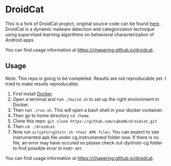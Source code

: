 # DroidCat
This is a fork of DroidCat project, original source code can be found [here](https://bitbucket.org/haipeng_cai/droidcat). \
DroidCat is a dynamic malware detection and categorization technique using supervised learning algorithms on behavioral characterization of Android apps.

You can find usage information at https://chapering.github.io/droidcat. 

## Usage
Note: This repo is going to be completed. Results are not reproducable yet. 
I tried to make results reproducable.
1) First install [Docker](https://docs.docker.com/install/).
2) Open a terminal and run `./build.sh` to set up the right environment in Docker.
3) Then run `./run.sh`. This will open a bash shell in your docker container.
4) Then go to home directory `cd /home`.
5) Clone this repo: `git clone https://github.com/saba96/droidcat.git`
6) Then `cd ./droidcat`.
7) Now run `scripts/cgInstr.sh <Your APK file>`. You can expect to see instrumented apk file under cg.instrumented folder now. If there is no file, an error may have occured so please check out-dynInstr-cg folder to find possible error in instr-<yourApkFile>.err.

You can find usage information at https://chapering.github.io/droidcat.
